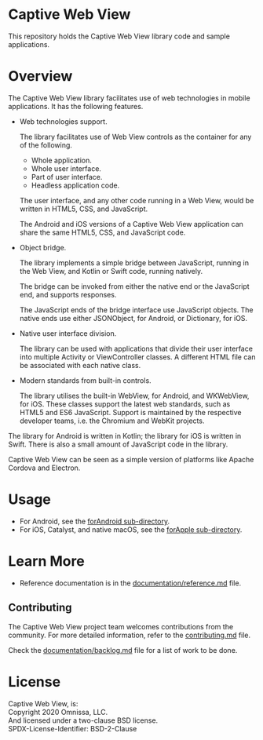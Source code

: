 # Captive Web View
This repository holds the Captive Web View library code and sample applications.

# Overview
The Captive Web View library facilitates use of web technologies in mobile
applications. It has the following features.

-   Web technologies support.

    The library facilitates use of Web View controls as the container for any of
    the following.
    
    -   Whole application.
    -   Whole user interface.
    -   Part of user interface.
    -   Headless application code.
    
    The user interface, and any other code running in a Web View, would be
    written in HTML5, CSS, and JavaScript.
    
    The Android and iOS versions of a Captive Web View application can share the
    same HTML5, CSS, and JavaScript code.

-   Object bridge.

    The library implements a simple bridge between JavaScript, running in the
    Web View, and Kotlin or Swift code, running natively.

    The bridge can be invoked from either the native end or the JavaScript end, 
    and supports responses.

    The JavaScript ends of the bridge interface use JavaScript objects. The
    native ends use either JSONObject, for Android, or Dictionary, for iOS.

-   Native user interface division.

    The library can be used with applications that divide their user interface
    into multiple Activity or ViewController classes. A different HTML file can
    be associated with each native class.

-   Modern standards from built-in controls.

    The library utilises the built-in WebView, for Android, and WKWebView, for
    iOS. These classes support the latest web standards, such as HTML5 and ES6
    JavaScript. Support is maintained by the respective developer teams, i.e.
    the Chromium and WebKit projects.

The library for Android is written in Kotlin; the library for iOS is written in
Swift. There is also a small amount of JavaScript code in the library.

Captive Web View can be seen as a simple version of platforms like Apache
Cordova and Electron.

# Usage
-   For Android, see the [forAndroid sub-directory](/forAndroid/).
-   For iOS, Catalyst, and native macOS, see the
    [forApple sub-directory](/forApple/).

# Learn More
-   Reference documentation is in the 
    [documentation/reference.md](documentation/reference.md) file.

## Contributing
The Captive Web View project team welcomes contributions from the community.
For more detailed information, refer to the
[contributing.md](contributing.md) file.

Check the [documentation/backlog.md](documentation/backlog.md) file for a list
of work to be done.

License
=======
Captive Web View, is:  
Copyright 2020 Omnissa, LLC.  
And licensed under a two-clause BSD license.  
SPDX-License-Identifier: BSD-2-Clause
